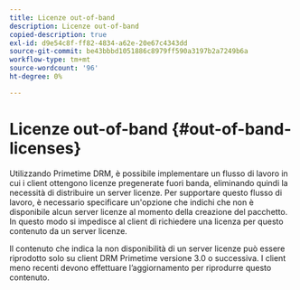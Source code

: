 ```yaml
---
title: Licenze out-of-band
description: Licenze out-of-band
copied-description: true
exl-id: d9e54c8f-ff82-4834-a62e-20e67c4343dd
source-git-commit: be43bbbd1051886c8979ff590a3197b2a7249b6a
workflow-type: tm+mt
source-wordcount: '96'
ht-degree: 0%

---
```


# Licenze out-of-band {#out-of-band-licenses}

Utilizzando Primetime DRM, è possibile implementare un flusso di lavoro in cui i client ottengono licenze pregenerate fuori banda, eliminando quindi la necessità di distribuire un server licenze. Per supportare questo flusso di lavoro, è necessario specificare un&#39;opzione che indichi che non è disponibile alcun server licenze al momento della creazione del pacchetto. In questo modo si impedisce al client di richiedere una licenza per questo contenuto da un server licenze.

Il contenuto che indica la non disponibilità di un server licenze può essere riprodotto solo su client DRM Primetime versione 3.0 o successiva. I client meno recenti devono effettuare l’aggiornamento per riprodurre questo contenuto.
